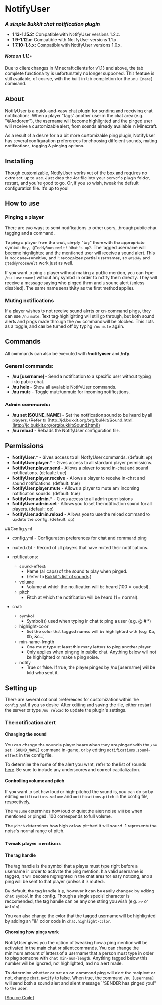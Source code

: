 # NotifyUser
### *A simple Bukkit chat notification plugin*
* **1.13-1.15.2:** Compatible with NotifyUser versions 1.2.x.
* **1.9-1.12.x:** Compatible with NotifyUser versions 1.1.x.
* **1.7.10-1.8.x:** Compatible with NotifyUser versions 1.0.x.

##### Note on 1.13+
Due to client changes in Minecraft clients for v1.13 and above, the tab complete functionality is unfortunately no longer supported.
This feature is still available, of course, with the built in tab completion for the `/nu [name]` command.

## About

NotifyUser is a quick-and-easy chat plugin for sending and receiving chat notifications. When a player "tags" another user in the chat area (e.g. "@Andorem"), the username will become highlighted and the pinged user will receive a customizable alert, from sounds already available in Minecraft.

 As a result of a desire for a a bit more customizable ping plugin, NotifyUser has several configuration preferences for choosing different sounds, muting notifications, tagging & pinging options.

## Installing

Though customizable, NotifyUser works out of the box and requires no extra set-up to use. Just drop the Jar file into your server's plugin folder, restart, and you're good to go. Or, if you so wish, tweak the default configuration file. It's up to you!

## How to use

### Pinging a player

There are two ways to send notifications to other users, through public chat tagging and a command.

To ping a player from the chat, simply "tag" them with the appropriate symbol: `Hey, @TeddyRoosevelt! What's up?`. The tagged username will become highlighted and the mentioned user will receive a sound alert. This is not case-sensitive, and it recognizes partial usernames, so `@Teddy` and `@teddyroosevelt` work just as well.

If you want to ping a player without making a public mention, you can type `/nu [username]` without any symbol in order to notify them directly. They will receive a message saying who pinged them and a sound alert (unless disabled). The same name sensitivity as the first method applies.

### Muting notifications

If a player wishes to not receive sound alerts or on-command pings, they can use `/nu mute`. Text tag-highlighting will still go through, but both sound alerts and pings made through the `/nu` command will be blocked. This acts as a toggle, and can be turned off by typing `/nu mute` again.

## Commands

All commands can also be executed with **/notifyuser** and **/nfy**.

### General commands:

* **/nu [username]** - Send a notification to a specific user without typing into public chat.
* **/nu help** - Show all available NotifyUser commands.
* **/nu mute** - Toggle mute/unmute for incoming notifications.

### Admin commands:

* **/nu set [SOUND_NAME]** - Set the notification sound to be heard by all players. (Refer to [http://jd.bukkit.org/org/bukkit/Sound.html](http://jd.bukkit.org/org/bukkit/Sound.html))
* **/nu reload** - Reloads the NotifyUser configuration file.

## Permissions

* **NotifyUser.*** - Gives access to all NotifyUser commands. (default: op)
* **NotifyUser.player.*** - Gives access to all standard player permissions.
* **NotifyUser.player.send** - Allows a player to send in-chat and sound notifications. (default: true)
* **NotifyUser.player.receive** - Allows a player to receive in-chat and sound notifications. (default: true)
* **NotifyUser.player.mute** - Allows a player to mute any incoming notification sounds. (default: true)
* **NotifyUser.admin.*** - Gives access to all admin permissions.
* **NotifyUser.admin.set** - Allows you to set the notification sound for all players. (default: op)
* **NotifyUser.admin.reload** - Allows you to use the reload command to update the config. (default: op)

##Config.yml

* config.yml - Configuration preferences for chat and command ping.
* muted.dat - Record of all players that have muted their notifications.

* notifications:
    * sound-effect: 
      * Name (all caps) of the sound to play when pinged.
      * (Refer to [Bukkit's list of sounds](http://jd.bukkit.org/org/bukkit/Sound.html).)
    * volume
      * Volume at which the notification will be heard (100 = loudest).
    * pitch
      * Pitch at which the notification will be heard (1 = normal).
* chat:
    * symbol
      * Symbol(s) used when typing in chat to ping a user (e.g. @ # *)
    * highlight-color
      * Set the color that tagged names will be highlighted with (e.g. &a, &b, &c...)
    * min-name-length
      * One must type at least this many letters to ping another player.
      * Only applies when pinging in public chat. Anything below will not  be highlighted or make a ping noise.
    * notify
      * True or false. If true, the player pinged by /nu [username] will be told who sent it.

## Setting up

There are several optional preferences for customization within the `config.yml` if you so desire. After editing and saving the file, either restart the server or type `/nu reload` to update the plugin's settings.

### The notification alert

#### Changing the sound

You can change the sound a player hears when they are pinged with the `/nu set [SOUND_NAME]` command in-game, or by editing `notifications.sound-effect` in the config file.

To determine the name of the alert you want, refer to the list of sounds [here](jd.bukkit.org/org/bukkit/Sound.html). Be sure to include any underscores and correct capitalization.

#### Controlling volume and pitch

If you want to set how loud or high-pitched the sound is, you can do so by editing `notifications.volume` and `notifications.pitch` in the config file, respectively.

The `volume` determines how loud or quiet the alert noise will be when mentioned or pinged. 100 corresponds to full volume.

The `pitch` determines how high or low pitched it will sound. 1 represents the noise's normal range of pitch.

### Tweak player mentions

#### The tag handle

The tag handle is the symbol that a player must type right before a username in order to activate the ping mention. If a valid username is tagged, it will become highlighted in the chat area for easy noticing, and a ping will be sent to that player (unless it is muted).

By default, the tag handle is `@`, however it can be easily changed by editing `chat.symbol` in the config. Though a single special character is reccomended, the tag handle can be any one string you wish (e.g. `>>` or `Wololo`).

You can also change the color that the tagged username will be highlighted by adding an "&" color code in `chat.highlight-color`.

#### Choosing how pings work

NotifyUser gives you the option of tweaking how a ping mention will be activated in the main chat or silent commands. You can change the minimum amount of letters of a username that a person must type in order to ping someone with `chat.min-num-length`. Anything tagged below this number will be ignored, not highlighted, and no alert made.

To determine whether or not an on-command ping will alert the recipient or not, change `chat.notify` to false. When true, the command `/nu [username]` will send both a sound alert and silent message `"SENDER has pinged you!" to the user.

\[[Source Code](https://github.com/Andorem/NotifyUser)\]
